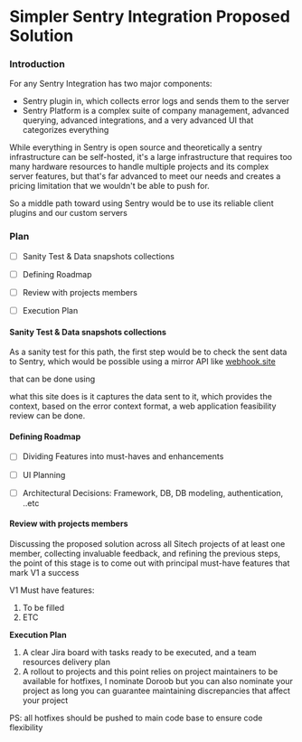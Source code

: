 # Simpler Sentry Integration Proposed Solution

### Introduction
For any Sentry Integration has two major components:

- Sentry plugin in, which collects error logs and sends them to the server
- Sentry Platform is a complex suite of company management, advanced querying, advanced integrations, and a very advanced UI that categorizes everything 


While everything in Sentry is open source and theoretically a sentry infrastructure can be self-hosted, it's a large infrastructure that requires too many hardware resources to handle multiple projects and its complex server features, but that's far advanced to meet our needs and creates a pricing limitation that we wouldn't be able to push for.



So a middle path toward using Sentry would be to use its reliable client plugins and our custom servers



### Plan
- [ ] Sanity Test & Data snapshots collections
- [ ] Defining Roadmap
- [ ] Review with projects members
- [ ]  Execution Plan


#### Sanity Test & Data snapshots collections
As a sanity test for this path, the first step would be to check the sent data to Sentry, which would be possible using a mirror API like [﻿webhook.site ](https://webhook.site/) 

that can be done using 

what this site does is it captures the data sent to it, which provides the context, based on the error context format, a web application feasibility review can be done.



#### Defining Roadmap
- [ ] Dividing Features into must-haves and enhancements
- [ ] UI Planning
- [ ] Architectural Decisions: Framework, DB, DB modeling, authentication, ..etc


#### Review with projects members
Discussing the proposed solution across all Sitech projects of at least one member, collecting invaluable feedback, and refining the previous steps, the point of this stage is to come out with principal must-have features that mark V1 a success



V1  Must have features:

1. To be filled
2. ETC


**Execution Plan**

1. A clear Jira board with tasks ready to be executed, and a team resources delivery plan
2. A rollout to projects and this point relies on project maintainers to be available for hotfixes, I nominate Doroob but you can also nominate your project as long you can guarantee maintaining discrepancies that affect your project


PS: all hotfixes should be pushed to main code base to ensure code flexibility 



























